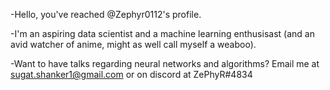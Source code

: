 -Hello, you've reached @Zephyr0112's profile.

-I'm an aspiring data scientist and a machine learning enthusisast (and an avid watcher of anime, might as well call myself a weaboo).

-Want to have talks regarding neural networks and algorithms? Email me at sugat.shanker1@gmail.com or on discord at ZePhyR#4834
<!---
Zephyr0112/Zephyr0112 is a ✨ special ✨ repository because its `README.md` (this file) appears on your GitHub profile.
You can click the Preview link to take a look at your changes.
--->
